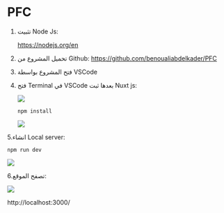 # PFC

1. تثبيت Node Js:
   
    https://nodejs.org/en

2. تحميل المشروع من Github:
   https://github.com/benoualiabdelkader/PFC

3. فتح المشروع بواسطة VSCode  

4. فتح Terminal في VSCode بعدها ثبت Nuxt js: 
   
   ![](C:\Users\dwhyo\Pictures\Screenshots\Screenshot%202025-02-07%20151444.png)
   
   `npm install`
   
   
   
   ![](C:\Users\dwhyo\AppData\Roaming\marktext\images\2025-02-07-15-21-39-image.png)
   
   

5.انشاء Local server:

`npm run dev`



![](C:\Users\dwhyo\AppData\Roaming\marktext\images\2025-02-07-15-23-08-image.png)

6.تصفح الموقع:

![](C:\Users\dwhyo\Pictures\Screenshots\Screenshot%202025-02-07%20152641.png)

http://localhost:3000/


